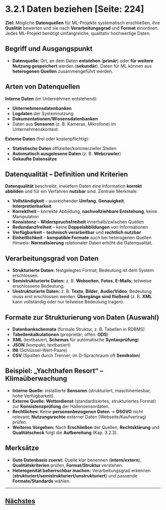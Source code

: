 # 3.2.1 Daten beziehen [Seite: 224]

**Ziel:** Mögliche **Datenquellen** für ML-Projekte systematisch erschließen, ihre **Qualität** bewerten und sie nach **Verarbeitungsgrad** und **Format** einordnen. Jedes ML-Projekt benötigt umfangreiche, qualitativ hochwertige Daten. 

## Begriff und Ausgangspunkt

* **Datenquelle:** Ort, an dem Daten **entstehen** (**primär**) oder **für weitere Nutzung gespeichert** werden (**sekundär**). Daten für ML können aus **heterogenen Quellen** zusammengeführt werden. 

## Arten von Datenquellen

**Interne Daten** (im Unternehmen entstehend):

* **Unternehmensdatenbanken**
* **Logdaten** der Systemnutzung
* **Dokumentationen/Wissensdatenbanken**
* Daten aus **Sensoren** (z. B. Kameras, Mikrofone) im Unternehmenskontext 

**Externe Daten** (frei oder kostenpflichtig):

* **Statistische Daten** offizieller/kommerzieller Stellen
* **Automatisch ausgelesene Daten** (z. B. **Webcrawler**)
* **Gekaufte Datensätze** 

## **Datenqualität** – Definition und Kriterien

**Datenqualität** beschreibt, inwiefern Daten eine Information **korrekt abbilden** und für ein Verfahren **nutzbar** sind. Zentrale Merkmale:

* **Vollständigkeit** – ausreichender **Umfang**, **Genauigkeit**, **Interpretierbarkeit**
* **Korrektheit** – korrekte Abbildung, **nachvollziehbare Entstehung**, keine Manipulation
* **Konsistenz** – **Widerspruchsfreiheit** innerhalb/zwischen Quellen
* **Redundanzfreiheit** – keine **Doppelabbildungen** von Informationen
* **Verfügbarkeit** – **technisch verarbeitbar** und **rechtlich nutzbar**
* **Einheitlichkeit** – **kompatible Formate** auch bei heterogenen Quellen
  Hinweis: **Normalisierung** relationaler Daten erhöht die Datenqualität.

## Verarbeitungsgrad von Daten

* **Strukturierte Daten:** festgelegtes Format; Bedeutung ist dem System erschlossen.
* **Semistrukturierte Daten:** z. B. **Webseiten**, **Fotos**, **E-Mails**; teilweise erschlossene Bedeutung.
* **Unstrukturierte Daten:** z. B. **Texte**, **Bilder**, **Audio/Video**; Bedeutung muss erst erschlossen werden.
  **Übergänge sind fließend** (z. B. **XML** kann vollständig oder nur teilweise Bedeutung tragen).

## Formate zur Strukturierung von Daten (Auswahl)

* **Datenbankschemata** (formale Struktur, z. B. Tabellen in RDBMS)
* **Tabellenkalkulationen** (proprietär; offen: **ODS**)
* **XML** (textbasiert, **Schemas** für automatische **Syntaxprüfung**)
* **JSON** (kompakt, textbasiert)
* **INI** (Schlüssel-Wert-Paare)
* **CSV** (Spalten durch Trenner; im D-Sprachraum oft **Semikolon**) 

## Beispiel: **„Yachthafen Resort“ – Klimaüberwachung**

* **Interne Quelle:** installierte **Sensoren** (strukturiert, maschinenlesbar, hohe Verfügbarkeit).
* **Externe Quelle:** **Wetterdienst** (standardisiertes, strukturiertes Format) zur **Konsistenzprüfung** der Hallensensordaten.
* **Rechtliches:** Keine **personenbezogenen Daten** → **DSGVO** nicht relevant; **Nutzungsrechte** externer Daten (Webseite/Kaufvertrag) prüfen.
* **Weiteres Vorgehen:** Nach **Erschließen** der Quellen, **Rechtsklärung** und **Qualitätscheck** folgt die **Aufbereitung** (Kap. 3.2.3). 

## Merksätze

* **Gute Datenbasis zuerst:** Quelle klar benennen (**intern/extern**), **Qualitätskriterien** prüfen, **Format/Struktur** verstehen.
* **Heterogenität beherrschbar machen:** Verarbeitungsgrad erkennen (**strukturiert/semistrukturiert/unstrukturiert**) und passende **Formate/Standards** wählen. 

---

## [Nächstes](./3.2.2_Daten_analysieren.md)